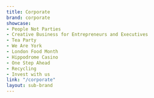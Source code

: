 ```yaml
---
title: Corporate
brand: corporate
showcase:
- People Not Parties
- Creative Business for Entrepreneurs and Executives
- Tea Party
- We Are York
- London Food Month
- Hippodrome Casino
- One Step Ahead
- Recycling
- Invest with us
link: "/corporate"
layout: sub-brand
---
```


